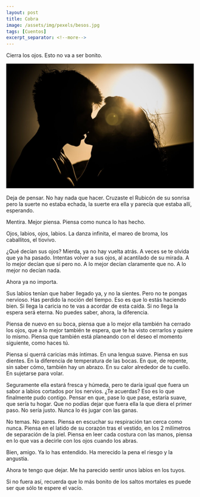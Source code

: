 ```yaml
---
layout: post
title: Cobra 
image: /assets/img/pexels/besos.jpg
tags: [Cuentos]
excerpt_separator: <!--more-->
---
```


Cierra los ojos. Esto no va a ser bonito.

<!--more-->
[![besos](/assets/img/pexels/besos.jpg)](/assets/img/pexels/besos.jpg)

Deja de pensar. No hay nada que hacer. Cruzaste el Rubicón de su sonrisa pero la suerte no estaba echada, la suerte era ella y parecía que estaba allí, esperando. 

Mentira. Mejor piensa. Piensa como nunca lo has hecho.

Ojos, labios, ojos, labios. La danza infinita, el mareo de broma, los caballitos, el tiovivo.

¿Qué decían sus ojos? Mierda, ya no hay vuelta atrás. A veces se te olvida que ya ha pasado. Intentas volver a sus ojos, al acantilado de su mirada. A lo mejor decían que sí pero no. A lo mejor decían claramente que no. A lo mejor no decían nada. 

Ahora ya no importa.

Sus labios tenían que haber llegado ya, y no la sientes. Pero no te pongas nervioso. Has perdido la noción del tiempo. Eso es que lo estás haciendo bien. Si llega la caricia no te vas a acordar de esta caída. Si no llega la espera será eterna. No puedes saber, ahora, la diferencia.

Piensa de nuevo en su boca, piensa que a lo mejor ella también ha cerrado los ojos, que a lo mejor también te espera, que te ha visto cerrarlos y quiere lo mismo. Piensa que también está planeando con el deseo el momento siguiente, como haces tú. 

Piensa si querrá caricias más íntimas. En una lengua suave. Piensa en sus dientes. En la diferencia de temperatura de las bocas. En que, de repente, sin saber cómo, también hay un abrazo. En su calor alrededor de tu cuello. En sujetarse para volar.

Seguramente ella estará fresca y húmeda, pero te daría igual que fuera un sabor a labios cortados por los nervios. ¿Te acuerdas? Eso es lo que finalmente pudo contigo. Pensar en que, pase lo que pase, estaría suave, que sería tu hogar. Que no podías dejar que fuera ella la que diera el primer paso. No sería justo. Nunca lo és jugar con las ganas.

No temas. No pares. Piensa en escuchar su respiración tan cerca como nunca. Piensa en el latido de su corazón tras el vestido, en los 2 milímetros de separación de la piel. Piensa en leer cada costura con las manos, piensa en lo que vas a decirle con los ojos cuando los abras.

Bien, amigo. Ya lo has entendido. Ha merecido la pena el riesgo y la angustia.

Ahora te tengo que dejar. Me ha parecido sentir unos labios en los tuyos.

Si no fuera así, recuerda que lo más bonito de los saltos mortales es puede ser que sólo te espere el vacío.
